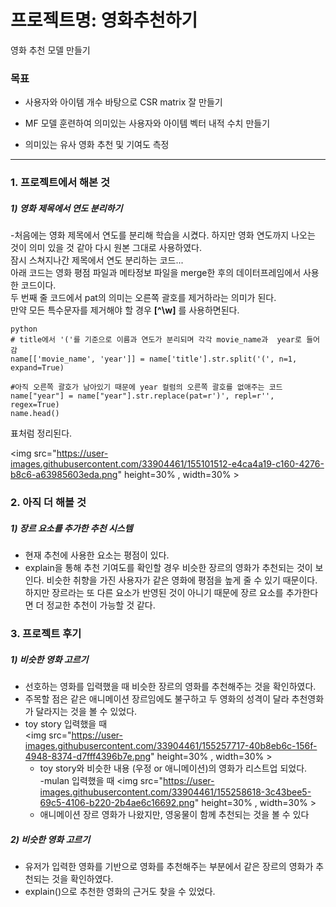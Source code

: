 # 프로젝트명: 영화추천하기

영화 추천 모델 만들기

### 목표
- 사용자와 아이템 개수 바탕으로 CSR matrix 잘 만들기

- MF 모델 훈련하여 의미있는 사용자와 아이템 벡터 내적 수치 만들기

- 의미있는 유사 영화 추천 및 기여도 측정
_________________________________________________________________________________
### 1.  프로젝트에서 해본 것
##### 1) 영화 제목에서 연도 분리하기
-처음에는 영화 제목에서 연도를 분리해 학습을 시켰다. 하지만 영화 연도까지 나오는 것이 의미 있을 것 같아 다시 원본 그대로 사용하였다.   
잠시 스쳐지나간 제목에서 연도 분리하는 코드...   
아래 코드는 영화 평점 파일과 메타정보 파일을 merge한 후의 데이터프레임에서 사용한 코드이다.   
두 번째 줄 코드에서 pat의 의미는 오른쪽 괄호를 제거하라는 의미가 된다.   
만약 모든 특수문자를 제거해야 할 경우 __[^\w]__ 를 사용하면된다.   

```
python
# title에서 '('를 기준으로 이름과 연도가 분리되며 각각 movie_name과  year로 들어감
name[['movie_name', 'year']] = name['title'].str.split('(', n=1, expand=True)

#아직 오른쪽 괄호가 남아있기 때문에 year 컬럼의 오른쪽 괄호를 없애주는 코드
name["year"] = name["year"].str.replace(pat=r')', repl=r'', regex=True)
name.head()
```   
   
표처럼 정리된다.    

<img src="https://user-images.githubusercontent.com/33904461/155101512-e4ca4a19-c160-4276-b8c6-a63985603eda.png"  height=30% , width=30% >   


### 2. 아직 더 해볼 것
##### 1) 장르 요소를 추가한 추천 시스템    
  - 현재 추천에 사용한 요소는 평점이 있다.   
  - explain을 통해 추천 기여도를 확인할 경우 비슷한 장르의 영화가 추천되는 것이 보인다. 비슷한 취향을 가진 사용자가 같은 영화에 평점을 높게 줄 수 있기 때문이다. 하지만 장르라는 또 다른 요소가 반영된 것이 아니기 때문에 장르 요소를 추가한다면 더 정교한 추천이 가능할 것 같다.
  

### 3. 프로젝트 후기   
##### 1) 비슷한 영화 고르기   
- 선호하는 영화를 입력했을 때 비슷한 장르의 영화를 추천해주는 것을 확인하였다.  
- 주목할 점은 같은 애니메이션 장르임에도 불구하고 두 영화의 성격이 달라 추천영화가 달라지는 것을 볼 수 있었다.   
- toy story 입력했을 때   
    <img src="https://user-images.githubusercontent.com/33904461/155257717-40b8eb6c-156f-4948-8374-d7fff4396b7e.png"  height=30% , width=30% >    
    - toy story와 비슷한 내용 (우정 or 애니메이션)의 영화가 리스트업 되었다.   
-mulan 입력했을 때
    <img src="https://user-images.githubusercontent.com/33904461/155258618-3c43bee5-69c5-4106-b220-2b4ae6c16692.png"  height=30% , width=30% >    
    - 애니메이션 장르 영화가 나왔지만, 영웅물이 함께 추천되는 것을 볼 수 있다   

##### 2) 비슷한 영화 고르기      
- 유저가 입력한 영화를 기반으로 영화를 추천해주는 부분에서 같은 장르의 영화가 추천되는 것을 확인하였다.   
- explain()으로 추천한 영화의 근거도 찾을 수 있었다.   